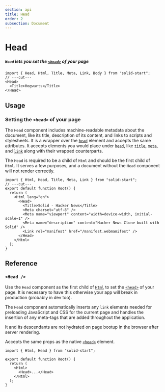 ```yaml
---
section: api
title: Head
order: 2
subsection: Document
---
```


# Head

##### `Head` lets you set the [`<head>`][nativehead] of your page

<div class="text-lg">

```tsx twoslash
import { Head, Html, Title, Meta, Link, Body } from "solid-start";
// ---cut---
<Head>
  <Title>Hogwarts</Title>
</Head>
```

</div>

## Usage

### Setting the `<head>` of your page

The `Head` component includes machine-readable metadata about the document, like its title, description of its content, and links to scripts and stylesheets. It is a wrapper over the [`head`][nativehead] element and accepts the same attributes. It accepts elements you would place under [`head`][nativehead], like [`title`][nativetitle], [`meta`][nativemeta], and [`link`][nativelink] along with their wrapped counterparts.


The <token-link id="1" token="Html">`Head`</token-link> is required to be a child of `Html` and should be the first child of <token-link id="1" token="Html">`Html`</token-link>. It serves a few purposes, and a document without the `Head` component will not render correctly.

```tsx twoslash mark=4[5:8]
import { Html, Head, Title, Meta, Link } from "solid-start";
// ---cut---
export default function Root() {
  return (
    <Html lang="en">
      <Head>
        <Title>Solid - Hacker News</Title>
        <Meta charset="utf-8" />
        <Meta name="viewport" content="width=device-width, initial-scale=1" />
        <Meta name="description" content="Hacker News Clone built with Solid" />
        <Link rel="manifest" href="/manifest.webmanifest" />
      </Head>
    </Html>
  );
}
```

## Reference

### `<Head />`

Use the `Head` component as the first child of [`Html`][html] to set the [`<head>`][nativehead] of your page. It is necessary to have this otherwise your app will break in production (probably in dev too).

The `Head` component automatically inserts any `link` elements needed for preloading JavaScript and CSS for the current page and handles the insertion of any meta-tags that are added throughout the application.

It and its descendants are not hydrated on page bootup in the browser after server rendering.

Accepts the same props as the native [`<head>`][nativehead] element.

```tsx twoslash
import { Html, Head } from "solid-start";

export default function Root() {
  return (
    <Html>
      <Head>...</Head>
    </Html>
  );
}
```

[nativehead]: https://developer.mozilla.org/en-US/docs/Web/HTML/Element/head
[nativetitle]: https://developer.mozilla.org/en-US/docs/Web/HTML/Element/title
[nativemeta]: https://developer.mozilla.org/en-US/docs/Web/HTML/Element/meta
[nativelink]: https://developer.mozilla.org/en-US/docs/Web/HTML/Element/link
[html]: /api/Html

